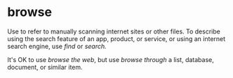 # browse

Use to refer to manually scanning internet sites or other files. To describe using the search feature of an app, product, or service, or using an internet search engine, use *find* or *search.*

It's OK to use *browse the web*, but use *browse through* a list, database, document, or similar item.
